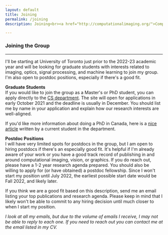 ```yaml
---
layout: default 
title: Joining 
permalink: /joining
description: Joining<br><a href="http://computationalimaging.org/">Computational Imaging Lab</a><br><a href="https://www.stanford.edu/">Stanford University</a> 

---
```


### Joining the Group
- - -

I'll be starting at University of Toronto just prior to the 2022-23 academic year and will be looking for graduate students with interests related to imaging, optics, signal processing, and machine learning to join my group. I'm also open to postdoc positions, especially if there's a good fit. 

**Graduate Students**<br>If you would like to join the group as a Master's or PhD student, you can apply directly to the [CS department](https://web.cs.toronto.edu/graduate/prospective). The site will open for applications in early October 2021 and the deadline is usually in December. You should list me by name in your application and explain how our research interests are well-aligned. 

If you'd like more information about doing a PhD in Canada, here is a [nice article](https://yongyuanxi.medium.com/myths-about-graduate-school-in-computer-science-in-canada-eca365370415) written by a current student in the department. 

**Postdoc Positions**<br>I will have very limited spots for postdocs in the group, but I am open to hiring postdocs if there's an especially good fit. It's helpful if I'm already aware of your work or you have a good track record of publishing in and around computational imaging, vision, or graphics. If you do reach out, please have a 1-2 year research agenda prepared. You should also be willing to apply for (or have obtained) a postdoc fellowship. Since I won't start my position until July 2022, the earliest possible start date would be Fall 2022, and likely later.

If you think we are a good fit based on this description, send me an email listing your top publications and research agenda. Please keep in mind that I likely won't be able to commit to any hiring decision until much closer to when I start my position.

*I look at all my emails, but due to the volume of emails I receive, I may not be able to reply to each one. If you need to reach out you can contact me at the email listed in my CV.*
